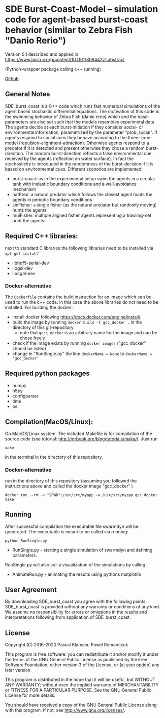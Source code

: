 # SDE Burst-Coast-Model – simulation code for agent-based burst-coast behavior (similar to Zebra Fish "Danio Rerio")
Version 0.1 described and applied in https://www.biorxiv.org/content/10.1101/809442v1.abstract

(Python-wrapper package calling c++ running)

[Github](https://github.com/PaPeK/sde_burst_coast)

## General Notes

SDE_burst_coast is a C++ code which runs fast numerical simulations of the agent based stochastic differential equations.
The motivation of this code is the swimming behavior of Zebra Fish (danio rerio) which and the base-parameters are also set such that the models resembles experimetal data.
The agents decide at each burst-initiation if they consider social- or environmental information, parametrized by the parameter "prob_social".
If agents respond to social cues they behave according to the three-zone-model (repulsion-alignment-attraction).
Otherwise agents respond to a predator if it is detected and present otherwise they chose a random burst-direction.
The random burst-direction reflects a false environmental cue received by the agents (reflection on water surface).
In fact the stochasticity is introduced in the randomness of the burst-decision if it is based on environmental cues.
Different scenarios are implemented:

- burst-coast: as in the experimental setup swim the agents in a circular tank with inelastic boundary conditions and a wall-avoidance mechanism
- natPred: a natural predator which follows the closest agent hunts the agents in periodic boundary conditions
- sinFisher: a single fisher (as the natural predator but randomly moving) hunts the agents
- mulFisher: multiple aligned fisher agents representing a trawling-net hunt the agents


## Required C++ libraries:

next to standard C libraries the following libraries need to be installed via ``apt-get install``'

- libhdf5-serial-dev
- libgsl-dev
- libcgal-dev

### Docker-alternative

The ```Dockerfile``` contains the build instruction for an image
which can be used to run the c++ code. In this case the above libraries do not need to be installed.
For building the docker:

- install docker following https://docs.docker.com/engine/install/.
- build the image by running 
    ```docker build -t gcc_docker .```
    in the directory of this git-repository
    - note that ```gcc\_docker``` is an arbitrary name for the image and can be chose freely
- check if the image exists by running ```docker images``` ("gcc_docker" should be listed)
- change in "RunSingle.py" the line ```dockerName = None``` to ```dockerName = 'gcc_docker'```

## Required python packages

- numpy
- h5py
- configparser
- time
- os

## Compilation(MacOS/Linux):

On MacOS/Linux system:
The included Makefile is for compilation of the source code (see tutorial: http://mrbook.org/blog/tutorials/make/). Just run 

```make``` 

in the terminal in the directory of this repository.

### Docker-alternative

run in the directory of this repository (assuming you followed the instructions above and called the docker image "gcc_docker" )

```docker run --rm -v "$PWD":/usr/src/myapp -w /usr/src/myapp gcc_docker make```

## Running

After successful compilation the executable file swarmdyn will be generated.
The executable is meant to be called via running:

```python RunSingle.py```


- RunSingle.py - starting a single simulation of swarmdyn and defining parameters.

RunSingle.py will also call a visualization of the simulations by calling:

- AnimateRun.py - animating the results using pythons matplotlib

## User Agreement

By downloading SDE_burst_coast you agree with the following points: SDE_burst_coast is provided without any warranty or conditions of any kind. We assume no responsibility for errors or omissions in the results and interpretations following from application of SDE_burst_coast.

## License

Copyright (C) 2016-2020 Pascal Klamser, Pawel Romanczuk

This program is free software: you can redistribute it and/or modify
it under the terms of the GNU General Public License as published by
the Free Software Foundation, either version 3 of the License, or
(at your option) any later version.

This program is distributed in the hope that it will be useful,
but WITHOUT ANY WARRANTY; without even the implied warranty of
MERCHANTABILITY or FITNESS FOR A PARTICULAR PURPOSE.  See the
GNU General Public License for more details.

You should have received a copy of the GNU General Public License
along with this program.  If not, see <http://www.gnu.org/licenses/>.
